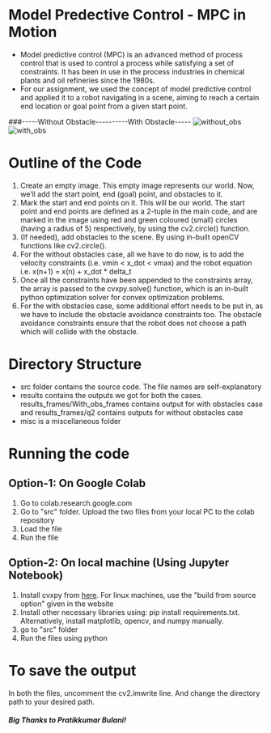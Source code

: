 # Model Predective Control - MPC in Motion
- Model predictive control (MPC) is an advanced method of process control that is used to control a process while satisfying a set of constraints. It has been in use in the process industries in chemical plants and oil refineries since the 1980s.
- For our assignment, we used the concept of model predictive control and applied it to a robot navigating in a scene, aiming to reach a certain end location or goal point from a given start point.

###-----Without Obstacle----------With Obstacle-----
![without_obs](https://user-images.githubusercontent.com/44245211/137799458-26da3d51-ea3e-4aea-9422-230008a38193.gif)  ![with_obs](https://user-images.githubusercontent.com/44245211/137799455-8165fa84-70f4-41b7-9934-53f9e7c24587.gif)

# Outline of the Code
1. Create an empty image. This empty image represents our world. Now, we’ll add the start point, end (goal) point, and obstacles to it.
2. Mark the start and end points on it. This will be our world. The start point and end points are defined as a 2-tuple in the main code, and are marked in the image using red and green coloured (small) circles (having a radius of 5) respectively, by using the cv2.circle() function.
3. (If needed), add obstacles to the scene. By using in-built openCV functions like cv2.circle().
4. For the without obstacles case, all we have to do now, is to add the velocity constraints (i.e.
vmin < x_dot < vmax) and the robot equation i.e. x(n+1) = x(n) + x_dot * delta_t
5. Once all the constraints have been appended to the constraints array, the array is passed to
the cvxpy.solve() function, which is an in-built python optimization solver for convex
optimization problems.
6. For the with obstacles case, some additional effort needs to be put in, as we have to include
the obstacle avoidance constraints too. The obstacle avoidance constraints ensure that the robot does not choose a path which will collide with the obstacle.


# Directory Structure
- src folder contains the source code. The file names are self-explanatory
- results contains the outputs we got for both the cases. results_frames/With_obs_frames contains output for with obstacles case and results_frames/q2 contains outputs for without obstacles case
- misc is a miscellaneous folder
 
# Running the code
## Option-1: On Google Colab
1. Go to colab.research.google.com
2. Go to "src" folder. Upload the two files from your local PC to the colab repository
3. Load the file
4. Run the file

## Option-2: On local machine (Using Jupyter Notebook)
1. Install cvxpy from [here](https://www.cvxpy.org/install/). For linux machines, use the "build from source option" given in the website
2. Install other necessary libraries using: pip install requirements.txt. Alternatively, install matplotlib, opencv, and numpy manually.
3. go to "src" folder
4. Run the files using python

# To save the output
In both the files, uncomment the cv2.imwrite line. And change the directory path to your desired path.

##### Big Thanks to Pratikkumar Bulani!
